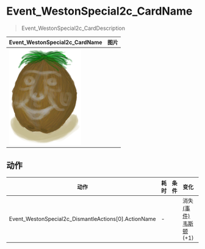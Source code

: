 # Event_WestonSpecial2c_CardName  
> Event_WestonSpecial2c_CardDescription  
  
  Event_WestonSpecial2c_CardName  |   图片   
 ----  |  ----:   
   |  ![](Sprite/Weston.png)   
  
## 动作  
动作  |  耗时  |  条件  |  变化  |  状态  
----  |  ----  |  ----  |  ----  |  ----  
Event_WestonSpecial2c_DismantleActions[0].ActionName<br>  |  -  |    |  消失<br>[(事件)韦斯顿](Event_WestonSpecial1d.md)(+1)<br>  |    
